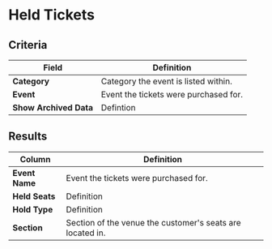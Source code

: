 # Held Tickets

## Criteria

| **Field** | **Definition** |
| --- | --- |
| **Category** | Category the event is listed within. |
| **Event** | Event the tickets were purchased for. |
| **Show Archived Data** | Defintion |

## Results

| **Column** | **Definition** |
| --- | --- |
| **Event Name** | Event the tickets were purchased for. |
| **Held Seats** | Definition |
| **Hold Type** | Definition |
| **Section** |  Section of the venue the customer's seats are located in. |

